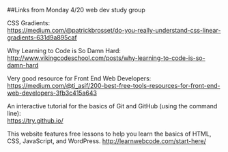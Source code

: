 ##Links from Monday 4/20 web dev study group

CSS Gradients:  	
https://medium.com/@patrickbrosset/do-you-really-understand-css-linear-gradients-631d9a895caf

Why Learning to Code is So Damn Hard:  
http://www.vikingcodeschool.com/posts/why-learning-to-code-is-so-damn-hard

Very good resource for Front End Web Developers:  
https://medium.com/@ti_asif/200-best-free-tools-resources-for-front-end-web-developers-3fb3c415a643

An interactive tutorial for the basics of Git and GitHub (using the command line):  
https://try.github.io/

This website features free lessons to help you learn the basics of HTML, CSS, JavaScript, and WordPress.
http://learnwebcode.com/start-here/
